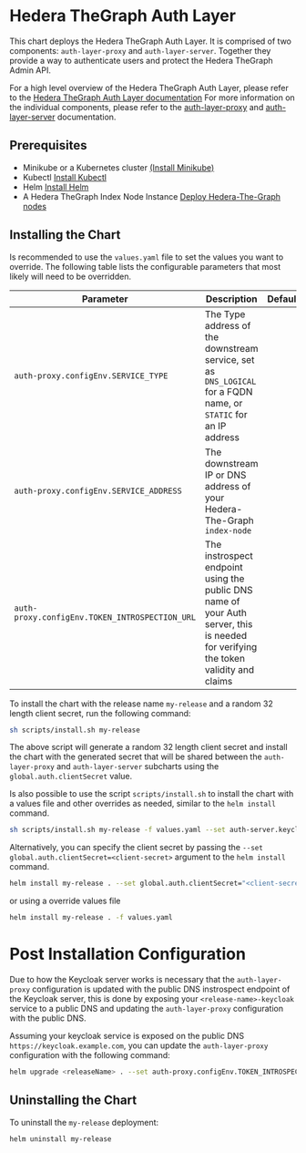 # Hedera TheGraph Auth Layer
This chart deploys the Hedera TheGraph Auth Layer. It is comprised of two components: `auth-layer-proxy` and `auth-layer-server`. 
Together they provide a way to authenticate users and protect the Hedera TheGraph Admin API.

For a high level overview of the Hedera TheGraph Auth Layer, please refer to the [Hedera TheGraph Auth Layer documentation](https://github.com/hashgraph/hedera-the-graph/blob/main/docs/design/auth-layer.md)
For more information on the individual components, please refer to the [auth-layer-proxy](https://github.com/hashgraph/hedera-the-graph/blob/main/auth-layer-proxy/README.md) and [auth-layer-server](https://github.com/hashgraph/hedera-the-graph/blob/main/charts/auth-layer-server/README.md) documentation.

## Prerequisites
- Minikube or a Kubernetes cluster [(Install Minikube)](https://minikube.sigs.k8s.io/docs/start/)
- Kubectl [Install Kubectl](https://kubernetes.io/docs/tasks/tools/install-kubectl/)
- Helm  [Install Helm](https://helm.sh/docs/intro/install/)
- A Hedera TheGraph Index Node Instance [Deploy Hedera-The-Graph nodes](https://github.com/hashgraph/hedera-the-graph/blob/main/charts/hedera-the-graph/README.md)

## Installing the Chart

Is recommended to use the `values.yaml` file to set the values you want to override. The following table lists the configurable parameters that most likely will need to be overridden.

| Parameter | Description | Default |
| --------- | ----------- | ------- |
| `auth-proxy.configEnv.SERVICE_TYPE` | The Type address of the downstream service, set as `DNS_LOGICAL` for a FQDN name, or `STATIC` for an IP address |
| `auth-proxy.configEnv.SERVICE_ADDRESS` | The downstream IP or DNS address of your Hedera-The-Graph `index-node` |
| `auth-proxy.configEnv.TOKEN_INTROSPECTION_URL` | The instrospect endpoint using the public DNS name of your Auth server, this is needed for verifying the token validity and claims |

To install the chart with the release name `my-release` and a random 32 length client secret, run the following command:

```bash
sh scripts/install.sh my-release
```

The above script will generate a random 32 length client secret and install the chart with the generated secret that will be shared between the `auth-layer-proxy` and `auth-layer-server` subcharts using the `global.auth.clientSecret` value.

Is also possible to use the script `scripts/install.sh` to install the chart with a values file and other overrides as needed, similar to the `helm install` command.

```bash
sh scripts/install.sh my-release -f values.yaml --set auth-server.keycloak.auth.adminPassword="<admin-password>"
```

Alternatively, you can specify the client secret by passing the `--set global.auth.clientSecret=<client-secret>` argument to the `helm install` command.
```bash
helm install my-release . --set global.auth.clientSecret="<client-secret>"
```
or using a override values file

```bash
helm install my-release . -f values.yaml
```

# Post Installation Configuration

Due to how the Keycloak server works is necessary that the `auth-layer-proxy` configuration is updated with the public DNS instrospect endpoint of the Keycloak server, this is done by exposing your `<release-name>-keycloak` service to a public DNS and updating the `auth-layer-proxy` configuration with the public DNS.

Assuming your keycloak service is exposed on the public DNS `https://keycloak.example.com`, you can update the `auth-layer-proxy` configuration with the following command:

```bash
helm upgrade <releaseName> . --set auth-proxy.configEnv.TOKEN_INTROSPECTION_URL="https://keycloak.example.com/realms/HederaTheGraph/protocol/openid-connect/token/introspect"
```

## Uninstalling the Chart
To uninstall the `my-release` deployment:

```bash
helm uninstall my-release
```
